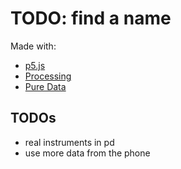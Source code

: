 # TODO: find a name

Made with:
+ [p5.js](https://p5js.org/)
+ [Processing](https://processing.org/)
+ [Pure Data](https://puredata.info/)

## TODOs
- real instruments in pd
- use more data from the phone
